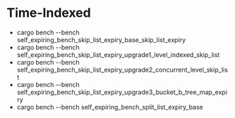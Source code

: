 # Time-Indexed
  - cargo bench --bench self_expiring_bench_skip_list_expiry_base_skip_list_expiry
  - cargo bench --bench self_expiring_bench_skip_list_expiry_upgrade1_level_indexed_skip_list
  - cargo bench --bench self_expiring_bench_skip_list_expiry_upgrade2_concurrent_level_skip_list
  - cargo bench --bench self_expiring_bench_skip_list_expiry_upgrade3_bucket_b_tree_map_expiry
  - cargo bench --bench self_expiring_bench_split_list_expiry_base
